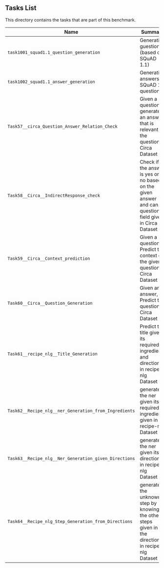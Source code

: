 ## Tasks List 

This directory contains the tasks that are part of this benchmark. 


Name | Summary | Category
---- | ----------- | --------
`task1001_squad1.1_question_generation` | Generating guestions (based on SQuAD 1.1) | Question Generation  
`task1002_squad1.1_answer_generation` | Generating answers to SQuAD 1.1 questions | Answer Generation
`Task57__circa_Question_Answer_Relation_Check` | Given a question generate an answer that is relevant to the question to Circa Dataset | Answer Generation
`Task58__Circa__IndirectResponse_check` | Check if the answer is yes or no based on the given answer and can question field given in Circa Dataset | Classification
`Task59__Circa__Context_prediction` | Given a question, Predict the context of the given question in Circa Dataset | Text Generation
`Task60__Circa__Question_Generation` | Given an answer, Predict the question in Circa Dataset | Question Generation
`Task61__recipe_nlg__Title_Generation` | Predict the title given its required ingredients and directions in recipe-nlg Dataset | Title Generation
`Task62__Recipe_nlg__ner_Generation_from_Ingredients` | generate the ner given its required ingredients given in recipe-nlg Dataset | ner Generation
`Task63__Recipe_nlg__Ner_Generation_given_Directions` | generate the ner given its directions in recipe-nlg Dataset | ner Generation
`Task64__Recipe_nlg_Step_Generation_from_Directions` |  generate the unknown step by knowing the other steps given in the directions in recipe-nlg Dataset | Missing Step Generation